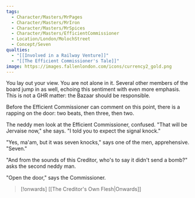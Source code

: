 ```yaml
---
tags:
  - Character/Masters/MrPages
  - Character/Masters/MrIron
  - Character/Masters/MrSpices
  - Character/Masters/EfficientCommissioner
  - Location/London/MolochStreet
  - Concept/Seven
qualties:
  - "[[Involved in a Railway Venture]]"
  - "[[The Efficient Commissioner's Tale]]"
image: https://images.fallenlondon.com/icons/currency2_gold.png
---
```

You lay out your view. You are not alone in it. Several other members of the board jump in as well, echoing this sentiment with even more emphasis. This is not a GHR matter: the Bazaar should be responsible.

Before the Efficient Commissioner can comment on this point, there is a rapping on the door: two beats, then three, then two.

The neddy men look at the Efficient Commissioner, confused. "That will be Jervaise now," she says. "I told you to expect the signal knock."

"Yes, ma'am, but it was seven knocks," says one of the men, apprehensive. "Seven."

"And from the sounds of this Creditor, who's to say it didn't send a bomb?" asks the second neddy man.

"Open the door," says the Commissioner.

> [!onwards] [[The Creditor's Own Flesh|Onwards]]